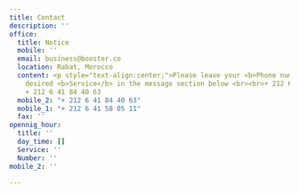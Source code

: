 ```yaml
---
title: Contact
description: ''
office:
  title: Notice
  mobile: ''
  email: business@booster.co
  location: Rabat, Morocco
  content: <p style="text-align:center;">Please leave your <b>Phone number</b> and
    desired <b>Service</b> in the message section below <br><br>+ 212 6 41 58 05 11  <br><br>
    + 212 6 41 84 40 63
  mobile_2: "+ 212 6 41 84 40 63"
  mobile_1: "+ 212 6 41 58 05 11"
  fax: ''
opennig_hour:
  title: ''
  day_time: []
  Service: ''
  Number: ''
mobile_2: ''

---
```

